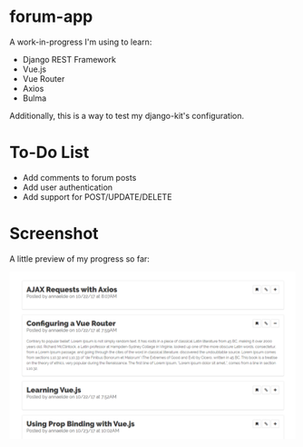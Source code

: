 # forum-app

A work-in-progress I'm using to learn:

- Django REST Framework
- Vue.js
- Vue Router
- Axios
- Bulma

Additionally, this is a way to test my django-kit's configuration.

# To-Do List

- Add comments to forum posts
- Add user authentication
- Add support for POST/UPDATE/DELETE

# Screenshot

A little preview of my progress so far:

![forum-app screenshot, showing a post list.](/screenshot.png)